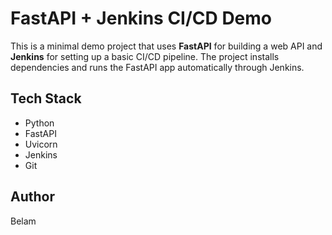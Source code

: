 # FastAPI + Jenkins CI/CD Demo

This is a minimal demo project that uses **FastAPI** for building a web API and **Jenkins** for setting up a basic CI/CD pipeline. The project installs dependencies and runs the FastAPI app automatically through Jenkins.

## Tech Stack
- Python
- FastAPI
- Uvicorn
- Jenkins
- Git

## Author
Belam
